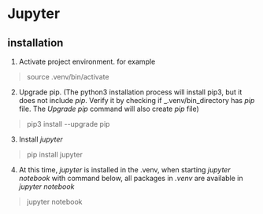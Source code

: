 # Jupyter

## installation
1. Activate project environment. for example
> source .venv/bin/activate
2. Upgrade pip. (The python3 installation process will install pip3, but it does not include _pip_. Verify it by checking if _.venv/bin_directory has _pip_ file. The _Upgrade pip_ command will also create _pip_ file)
> pip3 install --upgrade pip
3. Install _jupyter_ 
> pip install jupyter
4. At this time, _jupyter_ is installed in the .venv, when starting _jupyter notebook_ with command below, all packages in _.venv_ are available in _jupyter notebook_
> jupyter notebook